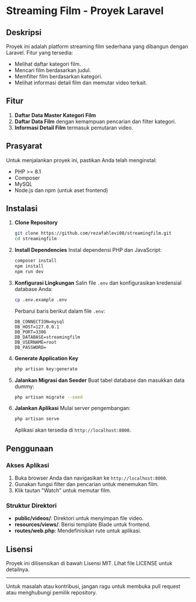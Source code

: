 # Streaming Film - Proyek Laravel

## Deskripsi
Proyek ini adalah platform streaming film sederhana yang dibangun dengan Laravel. Fitur yang tersedia:
- Melihat daftar kategori film.
- Mencari film berdasarkan judul.
- Memfilter film berdasarkan kategori.
- Melihat informasi detail film dan memutar video terkait.

## Fitur
1. **Daftar Data Master Kategori Film**
2. **Daftar Data Film** dengan kemampuan pencarian dan filter kategori.
3. **Informasi Detail Film** termasuk pemutaran video.

## Prasyarat
Untuk menjalankan proyek ini, pastikan Anda telah menginstal:
- PHP >= 8.1
- Composer
- MySQL
- Node.js dan npm (untuk aset frontend)

## Instalasi

1. **Clone Repository**
   ```bash
   git clone https://github.com/rezafahlevi08/streamingfilm.git
   cd streamingfilm
   ```

2. **Install Dependencies**
   Instal dependensi PHP dan JavaScript:
   ```bash
   composer install
   npm install
   npm run dev
   ```

3. **Konfigurasi Lingkungan**
   Salin file `.env` dan konfigurasikan kredensial database Anda:
   ```bash
   cp .env.example .env
   ```
   Perbarui baris berikut dalam file `.env`:
   ```env
   DB_CONNECTION=mysql
   DB_HOST=127.0.0.1
   DB_PORT=3306
   DB_DATABASE=streamingfilm
   DB_USERNAME=root
   DB_PASSWORD=
   ```

4. **Generate Application Key**
   ```bash
   php artisan key:generate
   ```

5. **Jalankan Migrasi dan Seeder**
   Buat tabel database dan masukkan data dummy:
   ```bash
   php artisan migrate --seed
   ```

6. **Jalankan Aplikasi**
   Mulai server pengembangan:
   ```bash
   php artisan serve
   ```
   Aplikasi akan tersedia di `http://localhost:8000`.

## Penggunaan

### Akses Aplikasi
1. Buka browser Anda dan navigasikan ke `http://localhost:8000`.
2. Gunakan fungsi filter dan pencarian untuk menemukan film.
3. Klik tautan "Watch" untuk memutar film.

### Struktur Direktori
- **public/videos/**: Direktori untuk menyimpan file video.
- **resources/views/**: Berisi template Blade untuk frontend.
- **routes/web.php**: Mendefinisikan rute untuk aplikasi.


## Lisensi
Proyek ini dilisensikan di bawah Lisensi MIT. Lihat file LICENSE untuk detailnya.

---

Untuk masalah atau kontribusi, jangan ragu untuk membuka pull request atau menghubungi pemilik repository.
